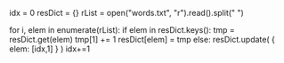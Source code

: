 idx     = 0
resDict = {}
rList   = open("words.txt", "r").read().split(" ")

for i, elem in enumerate(rList):
    if elem in resDict.keys():
      tmp = resDict.get(elem)
      tmp[1] += 1
      resDict[elem] = tmp
    else:
      resDict.update( { elem: [idx,1] } )
      idx+=1
